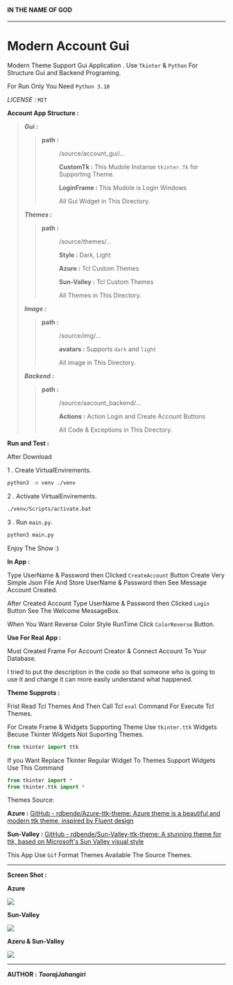 #### IN THE NAME OF GOD

---

# Modern Account Gui

Modern Theme Support Gui Application . Use `Tkinter` & `Python` For Structure Gui and Backend Programing.

For Run Only You Need `Python 3.10`

*LICENSE :* `MIT`



**Account App Structure :**

> ***Gui :***
> 
> > **path :** <DIR>/source/account_gui/...
> > 
> > **CustomTk :** This Mudole Instanse `tkinter.Tk` for Supporting Theme.
> > 
> > **LoginFrame :** This Mudole is Login Windows
> > 
> > All Gui Widget in This Directory.
> 
> ***Themes :***
> 
> > **path :** <DIR>/source/themes/...
> > 
> > **Style :** Dark, Light
> > 
> > **Azure :** Tcl Custom Themes
> > 
> > **Sun-Valley :** Tcl Custom Themes
> > 
> > All Themes in This Directory.
> 
> ***Image :***
> 
> > **path :** <DIR>/source/img/...
> > 
> > **avatars :** Supports `dark` and `light`
> > 
> > All image in This Directory.
> 
> ***Backend :***
> 
> > **path :** <DIR>/source/aacount_backend/...
> > 
> > **Actions :** Action Login and Create Account Buttons
> > 
> > All Code & Exceptions in This Directory.



**Run and Test :**

After Download

1 . Create VirtualEnvirements.

```bash
python3 -m venv ./venv
```

2 . Activate VirtualEnvirements.

```bash
./venv/Scripts/activate.bat
```

3 . Run `main.py`.

```bash
python3 main.py
```

Enjoy The Show :)



**In App :**

Type UserName & Password then Clicked `CreateAccount` Button Create Very Simple Json File And Store UserName & Password then See Message Account Created.

After Created Account Type UserName & Password then Clicked `Login` Button See The Welcome MessageBox.



When You Want Reverse Color Style RunTime Click `ColorReverse` Button.



**Use For Real App :**

Must Created Frame For Account Creator & Connect Account To Your Database.

I tried to put the description in the code so that someone who is going to use it and change it can more easily understand what happened.



**Theme Supprots :**

Frist Read Tcl Themes And Then Call Tcl `eval` Command For Execute Tcl Themes.

For Create Frame & Widgets Supporting Theme Use `tkinter.ttk` Widgets Becuse Tkinter Widgets Not Suporting Themes.

```python
from tkinter import ttk
```

If you Want Replace Tkinter Regular Widget To Themes Support Widgets Use This Command

```python
from tkinter import *
from tkinter.ttk import *
```

Themes Source:

**Azure :** [GitHub - rdbende/Azure-ttk-theme: Azure theme is a beautiful and modern ttk theme, inspired by Fluent design](https://github.com/rdbende/Azure-ttk-theme)

**Sun-Valley :** [GitHub - rdbende/Sun-Valley-ttk-theme: A stunning theme for ttk, based on Microsoft&#39;s Sun Valley visual style](https://github.com/rdbende/Sun-Valley-ttk-theme)

This App Use `Gif` Format Themes Available The Source Themes.

---

**Screen Shot :**



**Azure**

![](D:\TkGuiPythonProject\Login\screenshots\azure.png)



**Sun-Valley**

![](D:\TkGuiPythonProject\Login\screenshots\sun-valley.png)



**Azeru & Sun-Valley**

![](D:\TkGuiPythonProject\Login\screenshots\all.png)

---

**AUTHOR :** ***ToorajJahangiri***
